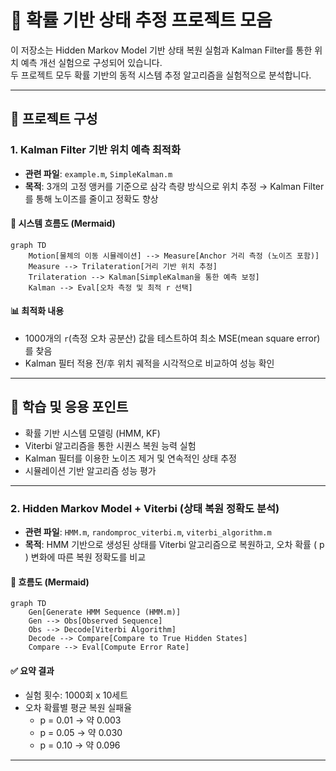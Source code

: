 # 🧠 확률 기반 상태 추정 프로젝트 모음

이 저장소는 Hidden Markov Model 기반 상태 복원 실험과 Kalman Filter를 통한 위치 예측 개선 실험으로 구성되어 있습니다.  
두 프로젝트 모두 확률 기반의 동적 시스템 추정 알고리즘을 실험적으로 분석합니다.

---

## 📁 프로젝트 구성

### 1. Kalman Filter 기반 위치 예측 최적화

- **관련 파일**: `example.m`, `SimpleKalman.m`
- **목적**: 3개의 고정 앵커를 기준으로 삼각 측량 방식으로 위치 추정 → Kalman Filter를 통해 노이즈를 줄이고 정확도 향상

#### 🔁 시스템 흐름도 (Mermaid)

```mermaid
graph TD
    Motion[물체의 이동 시뮬레이션] --> Measure[Anchor 거리 측정 (노이즈 포함)]
    Measure --> Trilateration[거리 기반 위치 추정]
    Trilateration --> Kalman[SimpleKalman을 통한 예측 보정]
    Kalman --> Eval[오차 측정 및 최적 r 선택]
```

#### 📊 최적화 내용
- 1000개의 `r`(측정 오차 공분산) 값을 테스트하여 최소 MSE(mean square error)를 찾음
- Kalman 필터 적용 전/후 위치 궤적을 시각적으로 비교하여 성능 확인

---

## 🧪 학습 및 응용 포인트

- 확률 기반 시스템 모델링 (HMM, KF)
- Viterbi 알고리즘을 통한 시퀀스 복원 능력 실험
- Kalman 필터를 이용한 노이즈 제거 및 연속적인 상태 추정
- 시뮬레이션 기반 알고리즘 성능 평가

---

### 2. Hidden Markov Model + Viterbi (상태 복원 정확도 분석)

- **관련 파일**: `HMM.m`, `randomproc_viterbi.m`, `viterbi_algorithm.m`
- **목적**: HMM 기반으로 생성된 상태를 Viterbi 알고리즘으로 복원하고, 오차 확률 \( p \) 변화에 따른 복원 정확도를 비교

#### 🔁 흐름도 (Mermaid)

```mermaid
graph TD
    Gen[Generate HMM Sequence (HMM.m)]
    Gen --> Obs[Observed Sequence]
    Obs --> Decode[Viterbi Algorithm]
    Decode --> Compare[Compare to True Hidden States]
    Compare --> Eval[Compute Error Rate]
```

#### ✅ 요약 결과
- 실험 횟수: 1000회 x 10세트
- 오차 확률별 평균 복원 실패율
    - p = 0.01 → 약 0.003
    - p = 0.05 → 약 0.030
    - p = 0.10 → 약 0.096

---





